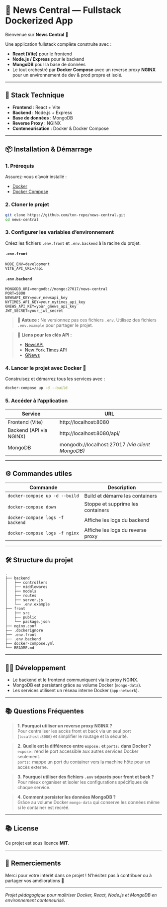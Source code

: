 # 🔖 News Central — Fullstack Dockerized App

Bienvenue sur **News Central** 🚀

Une application fullstack complète construite avec :
- **React (Vite)** pour le frontend
- **Node.js / Express** pour le backend
- **MongoDB** pour la base de données
- Le tout orchestré par **Docker Compose** avec un reverse proxy **NGINX** pour un environnement de dev & prod propre et isolé.

---

## 🚀 Stack Technique

- **Frontend** : React + Vite
- **Backend** : Node.js + Express
- **Base de données** : MongoDB
- **Reverse Proxy** : NGINX
- **Conteneurisation** : Docker & Docker Compose

---

## 📦 Installation & Démarrage

### 1. Prérequis

Assurez-vous d’avoir installé :

- [Docker](https://www.docker.com/products/docker-desktop/)
- [Docker Compose](https://docs.docker.com/compose/)

### 2. Cloner le projet

```bash
git clone https://github.com/ton-repo/news-central.git
cd news-central
```

### 3. Configurer les variables d’environnement

Créez les fichiers `.env.front` et `.env.backend` à la racine du projet.

#### `.env.front`

```env
NODE_ENV=development
VITE_API_URL=/api
```

#### `.env.backend`

```env
MONGODB_URI=mongodb://mongo:27017/news-central
PORT=5000
NEWSAPI_KEY=your_newsapi_key
NYTIMES_API_KEY=your_nytimes_api_key
GNEWS_API_KEY=your_gnews_api_key
JWT_SECRET=your_jwt_secret
```

> 📘 **Astuce :** Ne versionnez pas ces fichiers `.env`. Utilisez des fichiers `.env.example` pour partager le projet.

> 🔗 **Liens pour les clés API :**
> - [NewsAPI](https://newsapi.org/)
> - [New York Times API](https://developer.nytimes.com/get-started)
> - [GNews](https://gnews.io/)

### 4. Lancer le projet avec Docker 🚢

Construisez et démarrez tous les services avec :

```bash
docker-compose up -d --build
```

### 5. Accéder à l’application

| Service             | URL                           |
|--------------------|-------------------------------|
| Frontend (Vite)    | http://localhost:8080          |
| Backend (API via NGINX) | http://localhost:8080/api/   |
| MongoDB            | mongodb://localhost:27017 *(via client MongoDB)* |

---

## ⚙️ Commandes utiles

| Commande                      | Description                           |
|------------------------------|---------------------------------------|
| `docker-compose up -d --build` | Build et démarre les containers      |
| `docker-compose down`          | Stoppe et supprime les containers    |
| `docker-compose logs -f backend` | Affiche les logs du backend         |
| `docker-compose logs -f nginx`   | Affiche les logs du reverse proxy   |

---

## 🛠️ Structure du projet

```
.
├── backend
│   ├── controllers
│   ├── middlewares
│   ├── models
│   ├── routes
│   ├── server.js
│   └── .env.example
├── front
│   ├── src
│   ├── public
│   └── package.json
├── nginx.conf
├── .dockerignore
├── .env.front
├── .env.backend
├── docker-compose.yml
└── README.md
```

---

## 🧑‍💻 Développement

- Le backend et le frontend communiquent via le proxy NGINX.
- MongoDB est persistant grâce au volume Docker (`mongo-data`).
- Les services utilisent un réseau interne Docker (`app-network`).

---

## 📚 Questions Fréquentes

> **1. Pourquoi utiliser un reverse proxy NGINX ?**  
> Pour centraliser les accès front et back via un seul port (`localhost:8080`) et simplifier le routage et la sécurité.

> **2. Quelle est la différence entre `expose:` et `ports:` dans Docker ?**  
> `expose:` rend le port accessible aux autres services Docker seulement.  
> `ports:` mappe un port du container vers la machine hôte pour un accès externe.

> **3. Pourquoi utiliser des fichiers `.env` séparés pour front et back ?**  
> Pour mieux organiser et isoler les configurations spécifiques de chaque service.

> **4. Comment persister les données MongoDB ?**  
> Grâce au volume Docker `mongo-data` qui conserve les données même si le container est recréé.

---

## 📚 License

Ce projet est sous licence **MIT**.

---

## 🌟 Remerciements

Merci pour votre intérêt dans ce projet ! N’hésitez pas à contribuer ou à partager vos améliorations 🚀

---

*Projet pédagogique pour maîtriser Docker, React, Node.js et MongoDB en environnement conteneurisé.*
```

